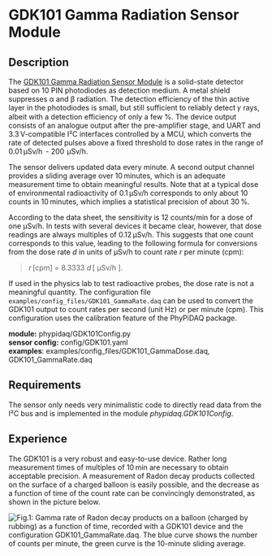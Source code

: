 # GDK101 Gamma Radiation Sensor Module

## Description


The [GDK101 Gamma Radiation Sensor Module](http://allsmartlab.com/eng/294-2)
is a solid-state detector based on 10 PIN photodiodes as detection medium.
A metal shield suppresses α and β radiation. The detection efficiency of
the thin active layer in the photodiodes is small, but still sufficient
to reliably detect 𝛾 rays, albeit with a detection efficiency of only a few %. 
The device output consists of an analogue output after the pre-amplifier stage, 
and UART  and 3.3 V-compatible I²C interfaces controlled by a MCU, which converts 
the rate of detected pulses above a fixed threshold to dose rates in the range 
of 0.01 µSv/h  - 200  µSv/h.

The sensor delivers updated data every minute. A second output channel provides 
a sliding average over 10 minutes, which is an adequate measurement time to
obtain meaningful results. Note that at a typical dose of environmental radioactivity
of 0.1 µSv/h corresponds to only about 10 counts in 10 minutes, which implies a
statistical precision of about 30 %.

According to the data sheet, the sensitivity is 12 counts/min for a dose of  one µSv/h. 
In tests with several devices it became clear, however, that dose readings are always 
 multiples of 0.12 µSv/h. This suggests that one count corresponds to this value, leading 
 to the following formula for conversions from the dose rate $d$ in units of µSv/h to 
 count rate $r$  per minute (cpm): 
   >  $r$ [cpm] = 8.3333 $d$ [ µSv/h ].

If used in the physics lab to test radioactive probes, the dose rate is not a meaningful quantity.
The configuration file  `examples/config_files/GDK101_GammaRate.daq` can be used to 
convert the GDK101 output to count rates per second (unit Hz) or per minute (cpm). This 
configuration uses the calibration feature of the PhyPiDAQ package. 

**module:**  phypidaq/GDK101Config.py  
**sensor config:**  config/GDK101.yaml   
**examples**:  examples/config_files/GDK101_GammaDose.daq, GDK101_GammaRate.daq


## Requirements

The sensor only needs very minimalistic code to directly read data from the I²C bus and is
 implemented in the module *phypidaq.GDK101Config*. 

## Experience

The GDK101 is a very robust and easy-to-use device. Rather long measurement times of
multiples of 10 min are necessary to obtain acceptable precision. A measurement of Radon
decay products collected on the surface of a charged balloon is easily possible, and the
decrease as a function of time of the count rate can be convincingly demonstrated, as shown
in the picture below.

  ![Fig.1: Gamma rate of Radon decay products on a balloon (charged by rubbing) as a function of time, 
  recorded with a GDK101 device and the configuration *GDK101_GammaRate.daq*. 
  The blue curve shows the number of counts per minute,  the green curve is the 10-minute 
  sliding average.]( images/Radon_onBalloon.png)


